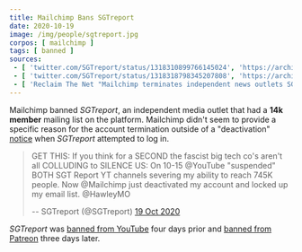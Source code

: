 ```yaml
---
title: Mailchimp Bans SGTreport
date: 2020-10-19
image: /img/people/sgtreport.jpg
corpos: [ mailchimp ]
tags: [ banned ]
sources:
 - [ 'twitter.com/SGTreport/status/1318310899766145024', 'https://archive.is/Vnv7g' ]
 - [ 'twitter.com/SGTreport/status/1318318798345207808', 'https://archive.is/vKbHU' ]
 - [ 'Reclaim The Net "Mailchimp terminates independent news outlets SGTreport and Press for Truth" by Tom Parker (22 Oct 2020)', 'https://reclaimthenet.org/mailchimp-bans-sgtreport-press-for-truth/' ]
---
```


Mailchimp banned _SGTreport_, an independent media outlet that had a **14k
member** mailing list on the platform. Mailchimp didn't seem to provide a
specific reason for the account termination outside of a "deactivation"
[notice](notice.png) when _SGTreport_ attempted to log in.

> GET THIS: If you think for a SECOND the fascist big tech co's aren't all
> COLLUDING to SILENCE US: On 10-15 @YouTube "suspended" BOTH SGT Report YT
> channels severing my ability to reach 745K people. Now @Mailchimp just
> deactivated my account and locked up my email list. @HawleyMO
>
> -- SGTreport (@SGTreport) [19 Oct 2020](https://archive.is/Vnv7g)

_SGTreport_ was [banned from YouTube](/events/youtube-bans-sgtreport/) four
days prior and [banned from Patreon](/events/patreon-bans-sgtreport/) three
days later.
